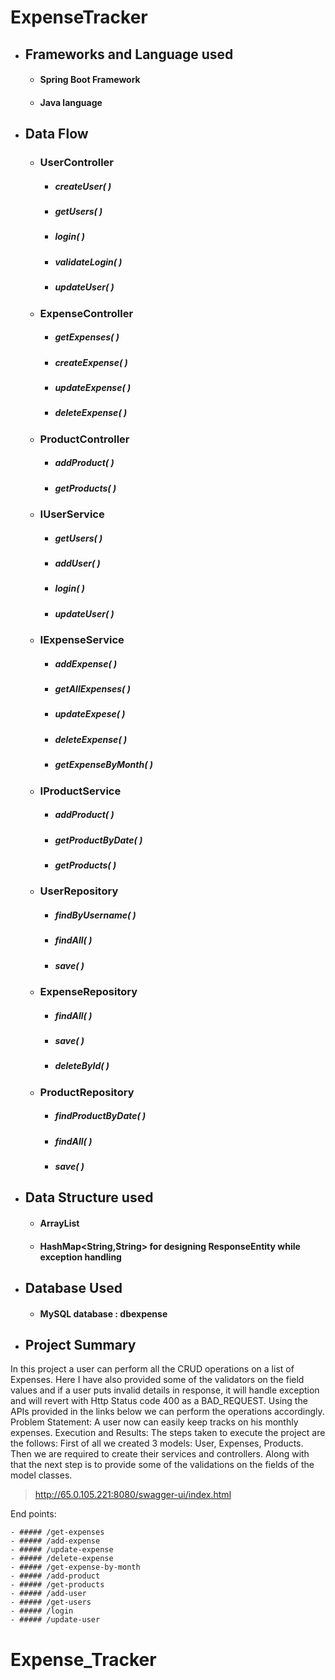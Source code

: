 # ExpenseTracker

- ## Frameworks and Language used
  - #### Spring Boot Framework
  - #### Java language
- ## Data Flow
  - ### UserController
     - ##### _createUser( )_   
     - ##### _getUsers( )_       
     - ##### _login( )_     
     - ##### _validateLogin( )_    
     - ##### _updateUser( )_       
     
   - ### ExpenseController
     - ##### _getExpenses( )_   
     - ##### _createExpense( )_       
     - ##### _updateExpense( )_     
     - ##### _deleteExpense( )_    
     
   - ### ProductController
     - ##### _addProduct( )_   
     - ##### _getProducts( )_      
     
   - ### IUserService
     - ##### _getUsers( )_   
     - ##### _addUser( )_       
     - ##### _login( )_     
     - ##### _updateUser( )_    
    
  - ### IExpenseService
     - ##### _addExpense( )_   
     - ##### _getAllExpenses( )_       
     - ##### _updateExpese( )_     
     - ##### _deleteExpense( )_    
     - ##### _getExpenseByMonth( )_  
  
   - ### IProductService
     - ##### _addProduct( )_   
     - ##### _getProductByDate( )_       
     - ##### _getProducts( )_    
     
     
   - ### UserRepository
     - ##### _findByUsername( )_
     - ##### _findAll( )_      
     - ##### _save( )_      

   - ### ExpenseRepository
     - ##### _findAll( )_      
     - ##### _save( )_     
     - ##### _deleteById( )_      
  
   - ### ProductRepository
     - ##### _findProductByDate( )_
     - ##### _findAll( )_      
     - ##### _save( )_     

     
     
- ## Data Structure used 
  - #### ArrayList
  - #### HashMap<String,String> for designing ResponseEntity while exception handling
- ## Database Used
  - #### MySQL database : dbexpense
- ## Project Summary
 In this project a user can perform all the CRUD operations on a list of Expenses. Here I have also provided some of the validators on the field values and if a user puts invalid details in  response, it will handle exception and will revert with Http Status code 400 as a BAD_REQUEST.
 Using the APIs provided in the links below we can perform the operations accordingly.
Problem Statement: A user now can easily keep tracks on his monthly expenses.
Execution and Results: The steps taken to execute the project are the follows:
First of all we created 3 models:
User, Expenses, Products.
Then we are required to create their services and controllers.
Along with that the next step is to provide some of the validations on the fields of the model classes.
  
  > http://65.0.105.221:8080/swagger-ui/index.html
  
  End points:
  
    - ##### /get-expenses
    - ##### /add-expense
    - ##### /update-expense
    - ##### /delete-expense
    - ##### /get-expense-by-month
    - ##### /add-product
    - ##### /get-products
    - ##### /add-user
    - ##### /get-users
    - ##### /login
    - ##### /update-user
# Expense_Tracker
